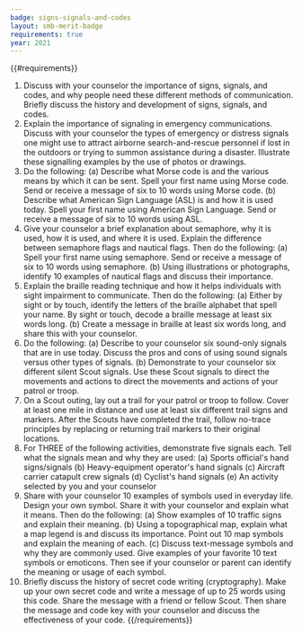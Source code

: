 ```yaml
---
badge: signs-signals-and-codes
layout: smb-merit-badge
requirements: true
year: 2021
---
```


{{#requirements}}
1. Discuss with your counselor the importance of signs, signals, and codes, and why people need these different methods of communication. Briefly discuss the history and development of signs, signals, and codes.
2. Explain the importance of signaling in emergency communications. Discuss with your counselor the types of emergency or distress signals one might use to attract airborne search-and-rescue personnel if lost in the outdoors or trying to summon assistance during a disaster. Illustrate these signalling examples by the use of photos or drawings.
3. Do the following:
    (a) Describe what Morse code is and the various means by which it can be sent. Spell your first name using Morse code. Send or receive a message of six to 10 words using Morse code.
    (b) Describe what American Sign Language (ASL) is and how it is used today. Spell your first name using American Sign Language. Send or receive a message of six to 10 words using ASL.
4. Give your counselor a brief explanation about semaphore, why it is used, how it is used, and where it is used. Explain the difference between semaphore flags and nautical flags. Then do the following:
    (a) Spell your first name using semaphore. Send or receive a message of six to 10 words using semaphore.
    (b) Using illustrations or photographs, identify 10 examples of nautical flags and discuss their importance.
5. Explain the braille reading technique and how it helps individuals with sight impairment to communicate. Then do the following:
    (a) Either by sight or by touch, identify the letters of the braille alphabet that spell your name. By sight or touch, decode a braille message at least six words long.
    (b) Create a message in braille at least six words long, and share this with your counselor.
6. Do the following:
    (a) Describe to your counselor six sound-only signals that are in use today. Discuss the pros and cons of using sound signals versus other types of signals.
    (b) Demonstrate to your counselor six different silent Scout signals. Use these Scout signals to direct the movements and actions to direct the movements and actions of your patrol or troop.
7. On a Scout outing, lay out a trail for your patrol or troop to follow. Cover at least one mile in distance and use at least six different trail signs and markers. After the Scouts have completed the trail, follow no-trace principles by replacing or returning trail markers to their original locations.
8. For THREE of the following activities, demonstrate five signals each. Tell what the signals mean and why they are used:
    (a) Sports official's hand signs/signals
    (b) Heavy-equipment operator's hand signals
    (c) Aircraft carrier catapult crew signals
    (d) Cyclist's hand signals
    (e) An activity selected by you and your counselor
9. Share with your counselor 10 examples of symbols used in everyday life. Design your own symbol. Share it with your counselor and explain what it means. Then do the following:
    (a) Show examples of 10 traffic signs and explain their meaning.
    (b) Using a topographical map, explain what a map legend is and discuss its importance. Point out 10 map symbols and explain the meaning of each.
    (c) Discuss text-message symbols and why they are commonly used. Give examples of your favorite 10 text symbols or emoticons. Then see if your counselor or parent can identify the meaning or usage of each symbol.
10. Briefly discuss the history of secret code writing (cryptography). Make up your own secret code and write a message of up to 25 words using this code. Share the message with a friend or fellow Scout. Then share the message and code key with your counselor and discuss the effectiveness of your code.
{{/requirements}}
